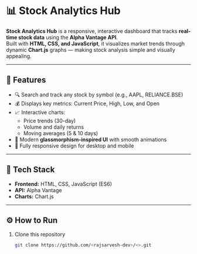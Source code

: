 # 📊 Stock Analytics Hub

**Stock Analytics Hub** is a responsive, interactive dashboard that tracks **real-time stock data** using the **Alpha Vantage API**.  
Built with **HTML, CSS, and JavaScript**, it visualizes market trends through dynamic **Chart.js** graphs — making stock analysis simple and visually appealing.

---

## 🚀 Features
- 🔍 Search and track any stock by symbol (e.g., AAPL, RELIANCE.BSE)  
- 💰 Displays key metrics: Current Price, High, Low, and Open  
- 📈 Interactive charts:
  - Price trends (30-day)
  - Volume and daily returns
  - Moving averages (5 & 10 days)  
- 💎 Modern **glassmorphism-inspired UI** with smooth animations  
- 📱 Fully responsive design for desktop and mobile  

---

## 🧠 Tech Stack
- **Frontend:** HTML, CSS, JavaScript (ES6)  
- **API:** Alpha Vantage  
- **Charts:** Chart.js  

---

## ⚙️ How to Run
1. Clone this repository  
   ```bash
   git clone https://github.com/<rajsarvesh-dev>/<>.git
